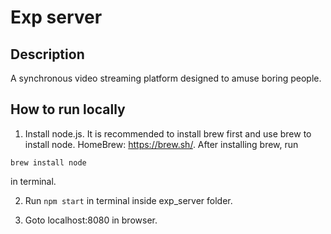 # Exp server

## Description
A synchronous video streaming platform designed to amuse boring people.

## How to run locally
1. Install node.js. 
It is recommended to install brew first and use brew to install node. 
HomeBrew: https://brew.sh/. After installing brew, run
```
brew install node
```
in terminal.

2. Run 
```npm start```
 in terminal inside exp_server folder.

3. Goto localhost:8080 in browser.